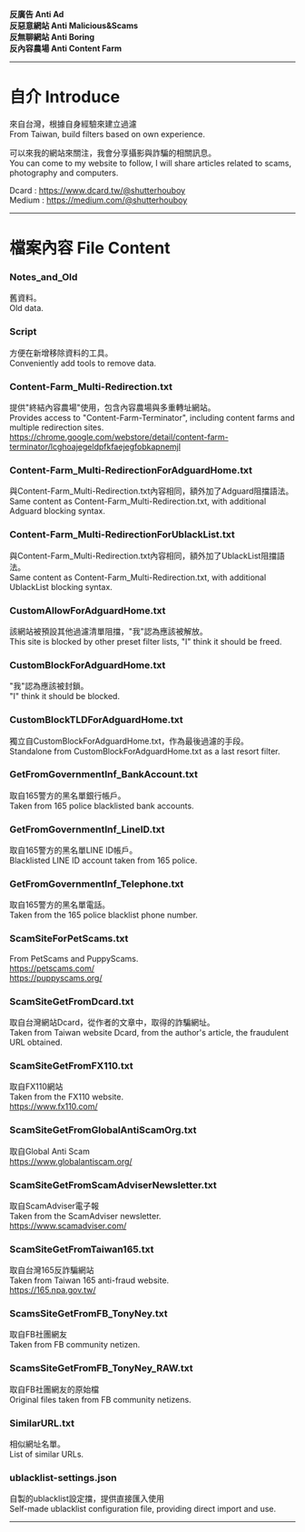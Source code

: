 **反廣告 Anti Ad<br/>
反惡意網站 Anti Malicious&Scams<br/>
反無聊網站 Anti Boring<br/>
反內容農場 Anti Content Farm<br/>**
***
# 自介 Introduce
來自台灣，根據自身經驗來建立過濾<br/>
From Taiwan, build filters based on own experience.<br/>

可以來我的網站來關注，我會分享攝影與詐騙的相關訊息。<br/>
You can come to my website to follow, I will share articles related to scams, photography and computers.<br/>

Dcard : https://www.dcard.tw/@shutterhouboy<br/>
Medium : https://medium.com/@shutterhouboy<br/>

***
# 檔案內容 File Content

### Notes_and_Old
舊資料。<br/>
Old data.<br/>

### Script
方便在新增移除資料的工具。<br/>
Conveniently add tools to remove data.<br/>

### Content-Farm_Multi-Redirection.txt
提供"終結內容農場"使用，包含內容農場與多重轉址網站。<br/>
Provides access to "Content-Farm-Terminator", including content farms and multiple redirection sites.<br/>
https://chrome.google.com/webstore/detail/content-farm-terminator/lcghoajegeldpfkfaejegfobkapnemjl<br/>

### Content-Farm_Multi-RedirectionForAdguardHome.txt
與Content-Farm_Multi-Redirection.txt內容相同，額外加了Adguard阻擋語法。<br/>
Same content as Content-Farm_Multi-Redirection.txt, with additional Adguard blocking syntax.<br/>

### Content-Farm_Multi-RedirectionForUblackList.txt
與Content-Farm_Multi-Redirection.txt內容相同，額外加了UblackList阻擋語法。<br/>
Same content as Content-Farm_Multi-Redirection.txt, with additional UblackList blocking syntax.<br/>

### CustomAllowForAdguardHome.txt
該網站被預設其他過濾清單阻擋，"我"認為應該被解放。<br/>
This site is blocked by other preset filter lists, "I" think it should be freed.<br/>

### CustomBlockForAdguardHome.txt
"我"認為應該被封鎖。<br/>
"I" think it should be blocked.<br/>

### CustomBlockTLDForAdguardHome.txt
獨立自CustomBlockForAdguardHome.txt，作為最後過濾的手段。<br/>
Standalone from CustomBlockForAdguardHome.txt as a last resort filter.<br/>

### GetFromGovernmentInf_BankAccount.txt
取自165警方的黑名單銀行帳戶。<br/>
Taken from 165 police blacklisted bank accounts.<br/>

### GetFromGovernmentInf_LineID.txt
取自165警方的黑名單LINE ID帳戶。<br/>
Blacklisted LINE ID account taken from 165 police.<br/>

### GetFromGovernmentInf_Telephone.txt
取自165警方的黑名單電話。<br/>
Taken from the 165 police blacklist phone number.<br/>

### ScamSiteForPetScams.txt
From PetScams and PuppyScams.<br/>
https://petscams.com/<br/>
https://puppyscams.org/<br/>

### ScamSiteGetFromDcard.txt
取自台灣網站Dcard，從作者的文章中，取得的詐騙網址。<br/>
Taken from Taiwan website Dcard, from the author's article, the fraudulent URL obtained.<br/>

### ScamSiteGetFromFX110.txt
取自FX110網站<br/>
Taken from the FX110 website.<br/>
https://www.fx110.com/<br/>

### ScamSiteGetFromGlobalAntiScamOrg.txt
取自Global Anti Scam<br/>
https://www.globalantiscam.org/<br/>

### ScamSiteGetFromScamAdviserNewsletter.txt
取自ScamAdviser電子報<br/>
Taken from the ScamAdviser newsletter.<br/>
https://www.scamadviser.com/<br/>

### ScamSiteGetFromTaiwan165.txt
取自台灣165反詐騙網站<br/>
Taken from Taiwan 165 anti-fraud website.<br/>
https://165.npa.gov.tw/<br/>

### ScamsSiteGetFromFB_TonyNey.txt
取自FB社團網友<br/>
Taken from FB community netizen.<br/>

### ScamsSiteGetFromFB_TonyNey_RAW.txt
取自FB社團網友的原始檔<br/>
Original files taken from FB community netizens.<br/>

### SimilarURL.txt
相似網址名單。<br/>
List of similar URLs.<br/>

### ublacklist-settings.json
自製的ublacklist設定擋，提供直接匯入使用<br/>
Self-made ublacklist configuration file, providing direct import and use.<br/>

***
